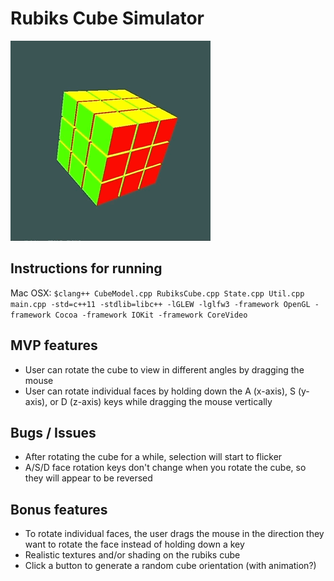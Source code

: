 # Rubiks Cube Simulator

![](https://github.com/sophiavanvalkenburg/rubiks-cube/blob/master/demo.gif)

## Instructions for running
Mac OSX: `$clang++ CubeModel.cpp RubiksCube.cpp State.cpp Util.cpp main.cpp -std=c++11 -stdlib=libc++ -lGLEW -lglfw3 -framework OpenGL -framework Cocoa -framework IOKit -framework CoreVideo`

## MVP features
* User can rotate the cube to view in different angles by dragging the mouse
* User can rotate individual faces by holding down the A (x-axis), S (y-axis), or D (z-axis) keys while dragging the mouse vertically

## Bugs / Issues
* After rotating the cube for a while, selection will start to flicker
* A/S/D face rotation keys don't change when you rotate the cube, so they will appear to be reversed

## Bonus features
* To rotate individual faces, the user drags the mouse in the direction they want to rotate the face instead of holding down a key
* Realistic textures and/or shading on the rubiks cube
* Click a button to generate a random cube orientation (with animation?)
